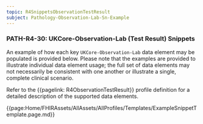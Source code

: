 ```yaml
---
topic: R4SnippetsObservationTestResult
subject: Pathology-Observation-Lab-Sn-Example
---
```

### PATH-R4-30: UKCore-Observation-Lab (Test Result) Snippets
An example of how each key <code>UKCore-Observation-Lab</code> data element may be populated is provided below. Please note that the examples are provided to illustrate individual data element usage; the full set of data elements may not necessarily be consistent with one another or illustrate a single, complete clinical scenario.

Refer to the {{pagelink: R4ObservationTestResult}} profile definition for a detailed description of the supported data elements.

{{page:Home/FHIRAssets/AllAssets/AllProfiles/Templates/ExampleSnippetTemplate.page.md}}